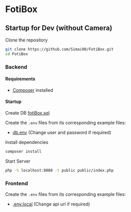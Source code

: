 # FotiBox

## Startup for Dev (without Camera)
Clone the repository

```bash
git clone https://github.com/Simai00/FotiBox.git
cd FotiBox
```

### Backend
#### Requirements
* [Composer](https://getcomposer.org/) installed

#### Startup
    
Create DB [fotiBox.sql](https://github.com/Simai00/FotiBox/blob/master/fotiBox.sql)

Create the `.env` files from its corresponding example files:
* [db.env](https://github.com/Simai00/FotiBox/blob/master/api/db.env.example) (Change user and password if required)

Install dependencies
```bash
composer install
```

Start Server
```bash
php -S localhost:8080 -t public public/index.php
```

### Frontend    

Create the `.env` files from its corresponding example files:
* [.env.local](https://github.com/Simai00/FotiBox/blob/master/frontend/.env.local.example) (Change api url if required)
